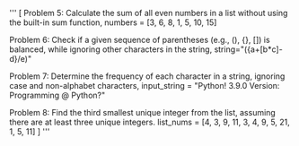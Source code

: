 '''
[ Problem 5: Calculate the sum of all even numbers in a list 
  without using the built-in sum function, numbers = [3, 6, 8, 1, 5, 10, 15]

Problem 6: Check if a given sequence of parentheses (e.g., (), {}, []) is balanced,
  while ignoring other characters in the string, string="({a+[b*c]-d}/e)"

Problem 7: Determine the frequency of each character in a string,
ignoring case and non-alphabet characters, input_string = "Python! 3.9.0 Version: Programming @ Python?"

Problem 8: Find the third smallest unique integer from the list, 
assuming there are at least three unique integers. 
list_nums = [4, 3, 9, 11, 3, 4, 9, 5, 21, 1, 5, 11] ]
'''
